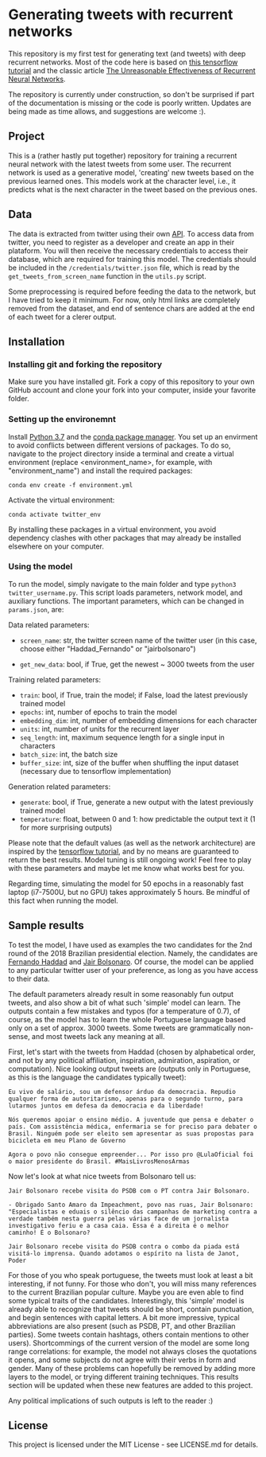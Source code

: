# Generating tweets with recurrent networks

This repository is my first test for generating text (and tweets) with deep recurrent networks. Most of the code here is based on [this tensorflow tutorial](https://www.tensorflow.org/tutorials/sequences/text_generation) and the classic article [The Unreasonable Effectiveness of Recurrent Neural Networks](http://karpathy.github.io/2015/05/21/rnn-effectiveness/).

The repository is currently under construction, so don't be surprised if part of the documentation is missing or the code is poorly written. Updates are being made as time allows, and suggestions are welcome :).

## Project

This is a (rather hastly put together) repository for training a recurrent neural network with the latest tweets from some user. The recurrent network is used as a generative model, 'creating' new tweets based on the previous learned ones. This models work at the character level, i.e., it predicts what is the next character in the tweet based on the previous ones.

## Data

The data is extracted from twitter using their own [API](https://developer.twitter.com/content/developer-twitter/en.html). To access data from twitter, you need to register as a developer and create an app in their plataform. You will then receive the necessary credentials to access their database, which are required for training this model. The credentials should be included in the `/credentials/twitter.json` file, which is read by the `get_tweets_from_screen_name` function in the `utils.py` script.

Some preprocessing is required before feeding the data to the network, but I have tried to keep it minimum. For now, only html links are completely removed from the dataset, and end of sentence chars are added at the end of each tweet for a clerer output.

## Installation 

### Installing git and forking the repository

Make sure you have installed git. Fork a copy of this repository to your own GitHub account and clone your fork into your computer, inside your favorite folder.

### Setting up the environemnt

Install [Python 3.7](https://www.python.org/) and the [conda package manager](https://conda.io/miniconda.html). You set up an envirment to avoid conflicts between different versions of packages. To do so, navigate to the project directory inside a terminal and create a virtual environment (replace <environment_name>, for example, with "environment_name") and install the required packages:

`conda env create -f environment.yml`

Activate the virtual environment:

`conda activate twitter_env`

By installing these packages in a virtual environment, you avoid dependency clashes with other packages that may already be installed elsewhere on your computer.

### Using the model

To run the model, simply navigate to the main folder and type `python3 twitter_username.py`. This script loads parameters, network model, and auxiliary functions. The important parameters, which can be changed in `params.json`, are:

Data related parameters:

* `screen_name`: str, the twitter screen name of the twitter user (in this case, choose either "Haddad_Fernando" or "jairbolsonaro")

* `get_new_data`: bool, if True, get the newest ~ 3000 tweets from the user

Training related parameters:
* `train`: bool, if True, train the model; if False, load the latest previously trained model
* `epochs`: int, number of epochs to train the model 
* `embedding_dim`: int, number of embedding dimensions for each character
* `units`: int, number of units for the recurrent layer
* `seq_length`: int, maximum sequence length for a single input in characters
* `batch_size`: int, the batch size
* `buffer_size`: int, size of the buffer when shuffling the input dataset (necessary due to tensorflow implementation)

Generation related parameters:
* `generate`: bool, if True, generate a new output with the latest previously trained model
* `temperature`: float, between 0 and 1: how predictable the output text it (1 for more surprising outputs)

Please note that the default values (as well as the network architecture) are inspired by the [tensorflow tutorial](https://www.tensorflow.org/tutorials/sequences/text_generation), and by no means are guaranteed to return the best results. Model tuning is still ongoing work! Feel free to play with these parameters and maybe let me know what works best for you.

Regarding time, simulating the model for 50 epochs in a reasonably fast laptop (i7-7500U, but no GPU) takes approximately 5 hours. Be mindful of this fact when running the model.

## Sample results

To test the model, I have used as examples the two candidates for the 2nd round of the 2018 Brazilian presidential election. Namely, the candidates are [Fernando Haddad](https://twitter.com/Haddad_Fernando) and [Jair Bolsonaro](https://twitter.com/jairbolsonaro). Of course, the model can be applied to any particular twitter user of your preference, as long as you have access to their data. 

The default parameters already result in some reasonably fun output tweets, and also show a bit of what such 'simple' model can learn. The outputs contain a few mistakes and typos (for a temperature of 0.7), of course, as the model has to learn the whole Portuguese language based only on a set of approx. 3000 tweets. Some tweets are grammatically non-sense, and most tweets lack any meaning at all.

First, let's start with the tweets from Haddad (chosen by alphabetical order, and not by any political affiliation, inspiration, admiration, aspiration, or computation). Nice looking output tweets are (outputs only in Portuguese, as this is the language the candidates typically tweet):

`Eu vivo de salário, sou um defensor árduo da democracia. Repudio qualquer forma de autoritarismo, apenas para o segundo turno, para lutarmos juntos em defesa da democracia e da liberdade!`

`Nós queremos apoiar o ensino médio. A juventude que pensa e debater o país. Com assistência médica, enfermaria se for preciso para debater o Brasil. Ninguém pode ser eleito sem apresentar as suas propostas para bicicleta em meu Plano de Governo`

`Agora o povo não consegue empreender... Por isso pro @LulaOficial foi o maior presidente do Brasil. #MaisLivrosMenosArmas`

Now let's look at what nice tweets from Bolsonaro tell us:

`Jair Bolsonaro recebe visita do PSDB com o PT contra Jair Bolsonaro.`

`- Obrigado Santo Amaro da Impeachment, povo nas ruas, Jair Bolsonaro: "Especialistas e eduais o silêncio das campanhas de marketing contra a verdade também nesta guerra pelas várias face de um jornalista investigativo feriu e a casa caia. Essa é a direita é o melhor caminho! É o Bolsonaro?`

`Jair Bolsonaro recebe visita do PSDB contra o combo da piada está visitá-lo imprensa. Quando adotamos o espírito na lista de Janot, Poder`

For those of you who speak portuguese, the tweets must look at least a bit interesting, if not funny. For those who don't, you will miss many references to the current Brazilian popular culture. Maybe you are even able to find some typical traits of the candidates. Interestingly, this 'simple' model is already able to recognize that tweets should be short, contain punctuation, and begin sentences with capital letters. A bit more impressive, typical abbreviations are also present (such as PSDB, PT, and other Brazilian parties). Some tweets contain hashtags, others contain mentions to other users). Shortcommings of the current version of the model are some long range correlations: for example, the model not always closes the quotations it opens, and some subjects do not agree with their verbs in form and gender. Many of these problems can hopefully be removed by adding more layers to the model, or trying different training techniques. This results section will be updated when these new features are added to this project.

Any political implications of such outputs is left to the reader :)

## License

This project is licensed under the MIT License - see LICENSE.md for details.
